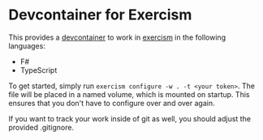 # Devcontainer for Exercism

This provides a [devcontainer](https://code.visualstudio.com/docs/devcontainers/containers) to work in [exercism](https://exercism.org) in the following languages:

* F#
* TypeScript

To get started, simply run `exercism configure -w . -t <your token>`. The file
will be placed in a named volume, which is mounted on startup. This ensures that you don't have to configure over and over
again.

If you want to track your work inside of git as well, you should adjust the provided .gitignore.
